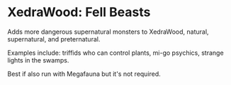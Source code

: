 # XedraWood: Fell Beasts
Adds more dangerous supernatural monsters to XedraWood, natural, supernatural, and preternatural.

Examples include: triffids who can control plants, mi-go psychics, strange lights in the swamps. 

Best if also run with Megafauna but it's not required.  
